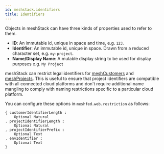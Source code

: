 ```yaml
---
id: meshstack.identifiers
title: Identifiers
---
```


Objects in meshStack can have three kinds of properties used to refer to them.

- **ID**: An immutable id, unique in space and time, e.g. `123`.
- **Identifier**: An immutable id, unique in space. Drawn from a reduced character set, e.g. `my-project`.
- **Name/Display Name**: A mutable display string to be used for display purposes e.g. `My Project`

meshStack can restrict legal identifiers for [meshCustomers](./meshcloud.customer.md) and [meshProjects](./meshcloud.project.md).
This is useful to ensure that project identifiers are compatible with all connected cloud platforms and don't
require additional name mangling to comply with naming restrictions specific to a particular cloud platform.

You can configure these options in `meshfed.web.restriction` as follows:

```dhall
{ customerIdentifierLength :
    Optional Natural
, projectIdentifierLength :
    Optional Natural
, projectIdentifierPrefix :
    Optional Text
, envIdentifier :
    Optional Text
}
```
